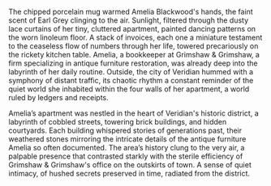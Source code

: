 The chipped porcelain mug warmed Amelia Blackwood's hands, the faint scent of Earl Grey clinging to the air.  Sunlight, filtered through the dusty lace curtains of her tiny, cluttered apartment, painted dancing patterns on the worn linoleum floor.  A stack of invoices, each one a miniature testament to the ceaseless flow of numbers through her life, towered precariously on the rickety kitchen table.  Amelia, a bookkeeper at Grimshaw & Grimshaw, a firm specializing in antique furniture restoration, was already deep into the labyrinth of her daily routine.  Outside, the city of Veridian hummed with a symphony of distant traffic, its chaotic rhythm a constant reminder of the quiet world she inhabited within the four walls of her apartment, a world ruled by ledgers and receipts.

Amelia’s apartment was nestled in the heart of Veridian's historic district, a labyrinth of cobbled streets, towering brick buildings, and hidden courtyards.  Each building whispered stories of generations past, their weathered stones mirroring the intricate details of the antique furniture Amelia so often documented.  The area’s history clung to the very air, a palpable presence that contrasted starkly with the sterile efficiency of Grimshaw & Grimshaw's office on the outskirts of town.  A sense of quiet intimacy, of hushed secrets preserved in time, radiated from the district.

